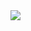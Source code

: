 <img src="https://capsule-render.vercel.app/api?type=wave&color=auto&height=300&section=header&text=My%20GIthub&fontSize=90" />
